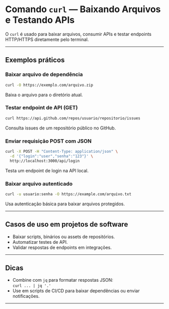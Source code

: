 # Comando `curl` — Baixando Arquivos e Testando APIs

O `curl` é usado para baixar arquivos, consumir APIs e testar endpoints HTTP/HTTPS diretamente pelo terminal.

---

## Exemplos práticos

### Baixar arquivo de dependência

```bash
curl -O https://exemplo.com/arquivo.zip
```
Baixa o arquivo para o diretório atual.

### Testar endpoint de API (GET)

```bash
curl https://api.github.com/repos/usuario/repositorio/issues
```
Consulta issues de um repositório público no GitHub.

### Enviar requisição POST com JSON

```bash
curl -X POST -H "Content-Type: application/json" \
  -d '{"login":"user","senha":"123"}' \
  http://localhost:3000/api/login
```
Testa um endpoint de login na API local.

### Baixar arquivo autenticado

```bash
curl -u usuario:senha -O https://example.com/arquivo.txt
```
Usa autenticação básica para baixar arquivos protegidos.

---

## Casos de uso em projetos de software

- Baixar scripts, binários ou assets de repositórios.
- Automatizar testes de API.
- Validar respostas de endpoints em integrações.

---

## Dicas

- Combine com `jq` para formatar respostas JSON:  
  `curl ... | jq '.'`
- Use em scripts de CI/CD para baixar dependências ou enviar notificações.

---